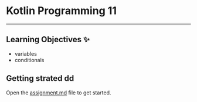 # Kotlin Programming 11
---
## Learning Objectives ✨
- variables
- conditionals

## Getting strated dd
Open the [assignment.md](assignment.md) file to get started.
